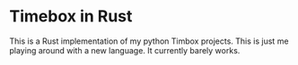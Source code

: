 # Timebox in Rust

This is a Rust implementation of my python Timbox projects. This is just me playing around with a new language. It currently barely works.

